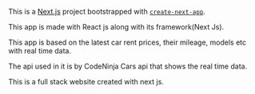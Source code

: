 This is a [Next.js](https://nextjs.org/) project bootstrapped with [`create-next-app`](https://github.com/vercel/next.js/tree/canary/packages/create-next-app).

This app is made with React js along with its framework(Next Js).

This app is based on the latest car rent prices, their mileage, models etc with real time data.

The api used in it is by CodeNinja Cars api that shows the real time data.

This is a full stack website created with next js.

